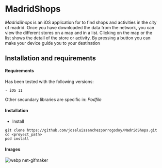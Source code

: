 # MadridShops
*MadridShops* is an iOS application for to find shops and activities in the city of madrid. Once you have downloaded the data from the network, you can view the different stores on a map and in a list. Clicking on the map or the list shows the detail of the store or activity. By pressing a button you can make your device guide you to your destination

**Installation and requirements**
----
#### Requirements

Has been tested with the following versions:
    
    - iOS 11
    
Other secundary libraries are specific in: *Podfile* 

#### Installation

- Install

`git clone https://github.com/joseluissanchezporrogodoy/MadridShops.git`  
`cd <proyect_path>`  
`pod install` 

#### Images

    
![webp net-gifmaker](https://user-images.githubusercontent.com/14358318/30982692-76915da2-a488-11e7-8eee-36dcdc894bce.gif)


